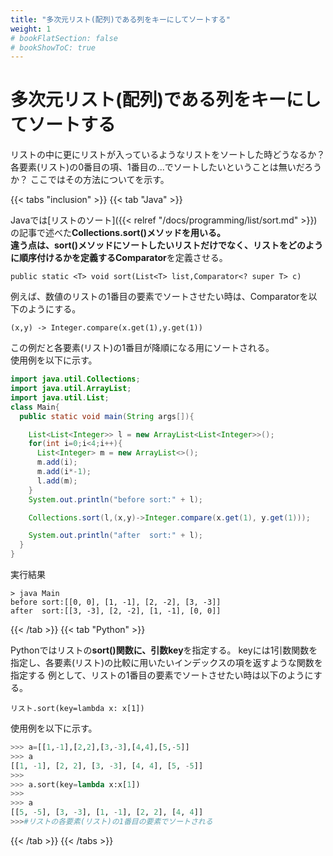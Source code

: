 ```yaml
---
title: "多次元リスト(配列)である列をキーにしてソートする"
weight: 1
# bookFlatSection: false
# bookShowToC: true
---
```


# 多次元リスト(配列)である列をキーにしてソートする

リストの中に更にリストが入っているようなリストをソートした時どうなるか？
各要素(リスト)の0番目の項、1番目の...でソートしたいということは無いだろうか？
ここではその方法についてを示す。

{{< tabs "inclusion" >}}
{{< tab "Java" >}}

Javaでは[リストのソート]({{< relref "/docs/programming/list/sort.md" >}})の記事で述べた**Collections.sort()**メソッドを用いる。  
違う点は、sort()メソッドにソートしたいリストだけでなく、リストをどのように順序付けるかを定義する**Comparator**を定義させる。  

`public static <T> void sort(List<T> list,Comparator<? super T> c)`  

例えば、数値のリストの1番目の要素でソートさせたい時は、Comparatorを以下のようにする。  

`(x,y) -> Integer.compare(x.get(1),y.get(1))`  

この例だと各要素(リスト)の1番目が降順になる用にソートされる。  
使用例を以下に示す。  

```java
import java.util.Collections;
import java.util.ArrayList;
import java.util.List;
class Main{
  public static void main(String args[]){

    List<List<Integer>> l = new ArrayList<List<Integer>>();
    for(int i=0;i<4;i++){
      List<Integer> m = new ArrayList<>();
      m.add(i);
      m.add(i*-1);
      l.add(m);
    }
    System.out.println("before sort:" + l);

    Collections.sort(l,(x,y)->Integer.compare(x.get(1), y.get(1)));

    System.out.println("after  sort:" + l);
  }
}
```

実行結果
```
> java Main      
before sort:[[0, 0], [1, -1], [2, -2], [3, -3]]
after  sort:[[3, -3], [2, -2], [1, -1], [0, 0]]
```

{{< /tab >}}
{{< tab "Python" >}}

Pythonではリストの**sort()**関数に、引数**key**を指定する。
keyには1引数関数を指定し、各要素(リスト)の比較に用いたいインデックスの項を返すような関数を指定する
例として、リストの1番目の要素でソートさせたい時は以下のようにする。

`リスト.sort(key=lambda x: x[1])`  

使用例を以下に示す。  

```python
>>> a=[[1,-1],[2,2],[3,-3],[4,4],[5,-5]] 
>>> a
[[1, -1], [2, 2], [3, -3], [4, 4], [5, -5]]
>>> 
>>> a.sort(key=lambda x:x[1]) 
>>> 
>>> a
[[5, -5], [3, -3], [1, -1], [2, 2], [4, 4]]
>>>#リストの各要素(リスト)の1番目の要素でソートされる
```

{{< /tab >}}
{{< /tabs >}}
